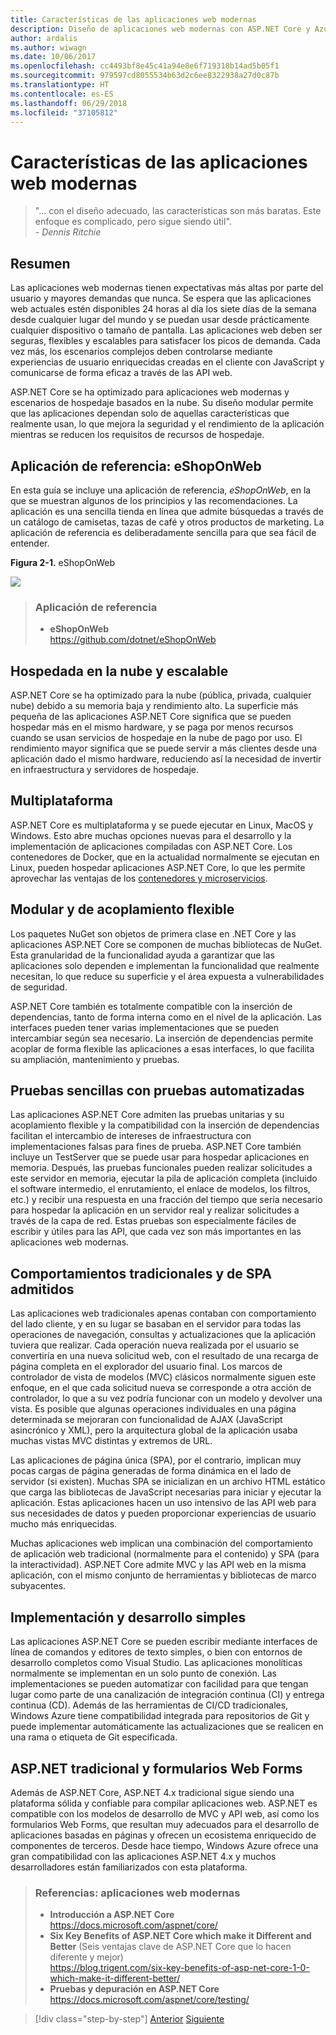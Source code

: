 ```yaml
---
title: Características de las aplicaciones web modernas
description: Diseño de aplicaciones web modernas con ASP.NET Core y Azure | Características de las aplicaciones web modernas
author: ardalis
ms.author: wiwagn
ms.date: 10/06/2017
ms.openlocfilehash: cc4493bf8e45c41a94e8e6f719318b14ad5b05f1
ms.sourcegitcommit: 979597cd8055534b63d2c6ee8322938a27d0c87b
ms.translationtype: HT
ms.contentlocale: es-ES
ms.lasthandoff: 06/29/2018
ms.locfileid: "37105812"
---
```

# <a name="characteristics-of-modern-web-applications"></a>Características de las aplicaciones web modernas

> "… con el diseño adecuado, las características son más baratas. Este enfoque es complicado, pero sigue siendo útil".  
> _\- Dennis Ritchie_

## <a name="summary"></a>Resumen

Las aplicaciones web modernas tienen expectativas más altas por parte del usuario y mayores demandas que nunca. Se espera que las aplicaciones web actuales estén disponibles 24 horas al día los siete días de la semana desde cualquier lugar del mundo y se puedan usar desde prácticamente cualquier dispositivo o tamaño de pantalla. Las aplicaciones web deben ser seguras, flexibles y escalables para satisfacer los picos de demanda. Cada vez más, los escenarios complejos deben controlarse mediante experiencias de usuario enriquecidas creadas en el cliente con JavaScript y comunicarse de forma eficaz a través de las API web.

ASP.NET Core se ha optimizado para aplicaciones web modernas y escenarios de hospedaje basados en la nube. Su diseño modular permite que las aplicaciones dependan solo de aquellas características que realmente usan, lo que mejora la seguridad y el rendimiento de la aplicación mientras se reducen los requisitos de recursos de hospedaje.

## <a name="reference-application-eshoponweb"></a>Aplicación de referencia: eShopOnWeb

En esta guía se incluye una aplicación de referencia, *eShopOnWeb*, en la que se muestran algunos de los principios y las recomendaciones. La aplicación es una sencilla tienda en línea que admite búsquedas a través de un catálogo de camisetas, tazas de café y otros productos de marketing. La aplicación de referencia es deliberadamente sencilla para que sea fácil de entender.

**Figura 2-1.** eShopOnWeb

![](./media/image2-1.png)

> ### <a name="reference-application"></a>Aplicación de referencia
> - **eShopOnWeb**  
> <https://github.com/dotnet/eShopOnWeb>

## <a name="cloud-hosted-and-scalable"></a>Hospedada en la nube y escalable

ASP.NET Core se ha optimizado para la nube (pública, privada, cualquier nube) debido a su memoria baja y rendimiento alto. La superficie más pequeña de las aplicaciones ASP.NET Core significa que se pueden hospedar más en el mismo hardware, y se paga por menos recursos cuando se usan servicios de hospedaje en la nube de pago por uso. El rendimiento mayor significa que se puede servir a más clientes desde una aplicación dado el mismo hardware, reduciendo así la necesidad de invertir en infraestructura y servidores de hospedaje.

## <a name="cross-platform"></a>Multiplataforma

ASP.NET Core es multiplataforma y se puede ejecutar en Linux, MacOS y Windows. Esto abre muchas opciones nuevas para el desarrollo y la implementación de aplicaciones compiladas con ASP.NET Core. Los contenedores de Docker, que en la actualidad normalmente se ejecutan en Linux, pueden hospedar aplicaciones ASP.NET Core, lo que les permite aprovechar las ventajas de los [contenedores y microservicios](../microservices-architecture/index.md).

## <a name="modular-and-loosely-coupled"></a>Modular y de acoplamiento flexible

Los paquetes NuGet son objetos de primera clase en .NET Core y las aplicaciones ASP.NET Core se componen de muchas bibliotecas de NuGet. Esta granularidad de la funcionalidad ayuda a garantizar que las aplicaciones solo dependen e implementan la funcionalidad que realmente necesitan, lo que reduce su superficie y el área expuesta a vulnerabilidades de seguridad.

ASP.NET Core también es totalmente compatible con la inserción de dependencias, tanto de forma interna como en el nivel de la aplicación. Las interfaces pueden tener varias implementaciones que se pueden intercambiar según sea necesario. La inserción de dependencias permite acoplar de forma flexible las aplicaciones a esas interfaces, lo que facilita su ampliación, mantenimiento y pruebas.

## <a name="easily-tested-with-automated-tests"></a>Pruebas sencillas con pruebas automatizadas

Las aplicaciones ASP.NET Core admiten las pruebas unitarias y su acoplamiento flexible y la compatibilidad con la inserción de dependencias facilitan el intercambio de intereses de infraestructura con implementaciones falsas para fines de prueba. ASP.NET Core también incluye un TestServer que se puede usar para hospedar aplicaciones en memoria. Después, las pruebas funcionales pueden realizar solicitudes a este servidor en memoria, ejecutar la pila de aplicación completa (incluido el software intermedio, el enrutamiento, el enlace de modelos, los filtros, etc.) y recibir una respuesta en una fracción del tiempo que sería necesario para hospedar la aplicación en un servidor real y realizar solicitudes a través de la capa de red. Estas pruebas son especialmente fáciles de escribir y útiles para las API, que cada vez son más importantes en las aplicaciones web modernas.

## <a name="traditional-and-spa-behaviors-supported"></a>Comportamientos tradicionales y de SPA admitidos

Las aplicaciones web tradicionales apenas contaban con comportamiento del lado cliente, y en su lugar se basaban en el servidor para todas las operaciones de navegación, consultas y actualizaciones que la aplicación tuviera que realizar. Cada operación nueva realizada por el usuario se convertiría en una nueva solicitud web, con el resultado de una recarga de página completa en el explorador del usuario final. Los marcos de controlador de vista de modelos (MVC) clásicos normalmente siguen este enfoque, en el que cada solicitud nueva se corresponde a otra acción de controlador, lo que a su vez podría funcionar con un modelo y devolver una vista. Es posible que algunas operaciones individuales en una página determinada se mejoraran con funcionalidad de AJAX (JavaScript asincrónico y XML), pero la arquitectura global de la aplicación usaba muchas vistas MVC distintas y extremos de URL.

Las aplicaciones de página única (SPA), por el contrario, implican muy pocas cargas de página generadas de forma dinámica en el lado de servidor (si existen). Muchas SPA se inicializan en un archivo HTML estático que carga las bibliotecas de JavaScript necesarias para iniciar y ejecutar la aplicación. Estas aplicaciones hacen un uso intensivo de las API web para sus necesidades de datos y pueden proporcionar experiencias de usuario mucho más enriquecidas.

Muchas aplicaciones web implican una combinación del comportamiento de aplicación web tradicional (normalmente para el contenido) y SPA (para la interactividad). ASP.NET Core admite MVC y las API web en la misma aplicación, con el mismo conjunto de herramientas y bibliotecas de marco subyacentes.

## <a name="simple-development-and-deployment"></a>Implementación y desarrollo simples

Las aplicaciones ASP.NET Core se pueden escribir mediante interfaces de línea de comandos y editores de texto simples, o bien con entornos de desarrollo completos como Visual Studio. Las aplicaciones monolíticas normalmente se implementan en un solo punto de conexión. Las implementaciones se pueden automatizar con facilidad para que tengan lugar como parte de una canalización de integración continua (CI) y entrega continua (CD). Además de las herramientas de CI/CD tradicionales, Windows Azure tiene compatibilidad integrada para repositorios de Git y puede implementar automáticamente las actualizaciones que se realicen en una rama o etiqueta de Git especificada.

## <a name="traditional-aspnet-and-web-forms"></a>ASP.NET tradicional y formularios Web Forms

Además de ASP.NET Core, ASP.NET 4.x tradicional sigue siendo una plataforma sólida y confiable para compilar aplicaciones web. ASP.NET es compatible con los modelos de desarrollo de MVC y API web, así como los formularios Web Forms, que resultan muy adecuados para el desarrollo de aplicaciones basadas en páginas y ofrecen un ecosistema enriquecido de componentes de terceros. Desde hace tiempo, Windows Azure ofrece una gran compatibilidad con las aplicaciones ASP.NET 4.x y muchos desarrolladores están familiarizados con esta plataforma.

> ### <a name="references--modern-web-applications"></a>Referencias: aplicaciones web modernas
> - **Introducción a ASP.NET Core**  
> <https://docs.microsoft.com/aspnet/core/>
> - **Six Key Benefits of ASP.NET Core which make it Different and Better** (Seis ventajas clave de ASP.NET Core que lo hacen diferente y mejor)  
> <https://blog.trigent.com/six-key-benefits-of-asp-net-core-1-0-which-make-it-different-better/>
> - **Pruebas y depuración en ASP.NET Core**  
> <https://docs.microsoft.com/aspnet/core/testing/>

>[!div class="step-by-step"]
[Anterior](index.md)
[Siguiente](choose-between-traditional-web-and-single-page-apps.md)
